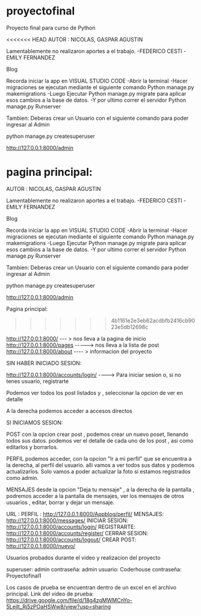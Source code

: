 # proyectofinal
Proyecto final para curso de Python 

<<<<<<< HEAD
AUTOR : NICOLAS, GASPAR AGUSTIN

Lamentablemente no realizaron aportes a el trabajo. -FEDERICO CESTI -EMILY FERNANDEZ

Blog

Recorda iniciar la app en VISUAL STUDIO CODE -Abrir la terminal -Hacer migraciones se ejecutan mediante el siguiente comando Python manage.py makemigrations -Luego Ejecutar Python manage.py migrate para aplicar esos cambios a la base de datos. -Y por ultimo correr el servidor Python manage.py Runserver

Tambien: Deberas crear un Usuario con el siguiente comando para poder ingresar al Admin

python manage.py createsuperuser

http://127.0.0.1:8000/admin 

pagina principal: 
=======
AUTOR : NICOLAS, GASPAR AGUSTIN 

Lamentablemente no realizaron aportes a el trabajo.
-FEDERICO CESTI 
-EMILY FERNANDEZ

Blog 

Recorda iniciar la app en VISUAL STUDIO CODE
-Abrir la terminal
-Hacer migraciones se ejecutan mediante el siguiente comando Python manage.py makemigrations
-Luego Ejecutar Python manage.py migrate para aplicar esos cambios a la base de datos. 
-Y por ultimo correr el servidor  Python manage.py Runserver

Tambien:
Deberas crear un Usuario con el siguiente comando para poder ingresar al Admin

python manage.py createsuperuser

http://127.0.0.1:8000/admin

Pagina principal: 
>>>>>>> 4b1161e2e3eb62acdbfb2416cb9023e5db12698c

http://127.0.0.1:8000/   --- > nos lleva a la pagina de inicio
http://127.0.0.1:8000/pages -----> nos lleva a la lista de post 
http://127.0.0.1:8000/about ---- > informacion del proyecto 


SIN HABER INICIADO SESION:

http://127.0.0.1:8000/accounts/login/ ----> Para iniciar sesion o, si no tenes usuario, registrarte 

Podemos ver todos los post listados y , seleccionar la opcion de ver en detalle 

A la derecha podemos acceder a accesos directos 


SI INICIAMOS SESION:

POST 
con la opcion crear post , podemos crear un nuevo poset, llenando todos sus datos.
podemos ver el detalle de cada uno de los post , asi como editarlos y borrarlos.

PERFIL
podemos acceder, con la opcion "Ir a mi perfil" que se encuentra a la derecha, al perfil del usuario. alli vamos a ver todos sus datos y podemos actualizarlos. Solo vamos a poder actualizar la foto si estamos registrados como admin. 

MENSAJES
desde la opcion "Deja tu mensaje" , a la derecha de la pantalla , podremos acceder a la pantalla de mensajes, ver los mensajes de otros usuarios , editar, borrar y dejar un mensaje. 


URL :
PERFIL : http://127.0.0.1:8000/Appblog/perfil/
MENSAJES: http://127.0.0.1:8000/messages/
INICIAR SESION: http://127.0.0.1:8000/accounts/login/
REGISTRARTE: http://127.0.0.1:8000/accounts/register/
CERRAR SESION: http://127.0.0.1:8000/accounts/logout/
CREAR POST: http://127.0.0.1:8000/nuevo/

Usuarios probados durante el video y realizacion del proyecto

superuser: admin contraseña: admin
usuario: Coderhouse  contraseña: Proyectofinal1



Los casos de prueba se encuentran dentro de un excel en el archivo principal. 
Link del video de prueba: https://drive.google.com/file/d/18g4zgMWMCnYo-5Lejlt_Rj5zPOaHSWw8/view?usp=sharing

